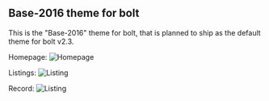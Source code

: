 Base-2016 theme for bolt
----------------------

This is the "Base-2016" theme for bolt, that is planned to ship as the default theme for bolt v2.3.

Homepage:
![Homepage](https://raw.githubusercontent.com/boltabandoned/bolt-theme-base-2016/master/screenshots/home.jpg "Homepage")

Listings:
![Listing](https://raw.githubusercontent.com/boltabandoned/bolt-theme-base-2016/master/screenshots/listing.jpg "Listing")

Record:
![Listing](https://raw.githubusercontent.com/boltabandoned/bolt-theme-base-2016/master/screenshots/record.jpg "Listing")
